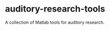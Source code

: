 auditory-research-tools
=======================

A collection of Matlab tools for auditory research.
